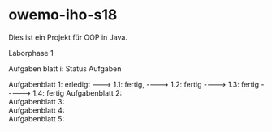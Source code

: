 # owemo-iho-s18
Dies ist ein Projekt für OOP in Java.

Laborphase 1    

Aufgaben blatt i:       Status            Aufgaben

Aufgabenblatt  1:       erledigt          ---> 1.1: fertig, ----> 1.2: fertig ----> 1.3: fertig -----> 1.4: fertig
Aufgabenblatt  2:  
Aufgabenblatt  3:  
Aufgabenblatt  4:  
Aufgabenblatt  5:    

